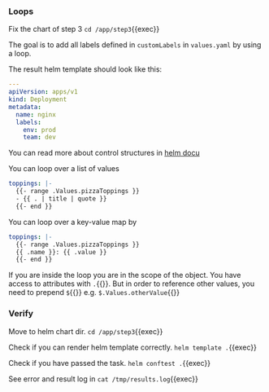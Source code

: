 ### Loops

Fix the chart of step 3 `cd /app/step3`{{exec}} 

The goal is to add all labels defined in `customLabels` in `values.yaml` by using a loop.

The result helm template should look like this:

```yaml
---
apiVersion: apps/v1
kind: Deployment
metadata:
  name: nginx
  labels:
    env: prod
    team: dev
```

You can read more about control structures in [helm docu](https://helm.sh/docs/chart_template_guide/control_structures/#looping-with-the-range-action)

You can loop over a list of values

```yaml
toppings: |-
  {{- range .Values.pizzaToppings }}
  - {{ . | title | quote }}
  {{- end }}
```

You can loop over a key-value map by

```yaml
toppings: |-
  {{- range .Values.pizzaToppings }}
  {{ .name }}: {{ .value }}
  {{- end }}
```

If you are inside the loop you are in the scope of the object. You have access to attributes with `.`{{}}.
But in order to reference other values, you need to prepend `$`{{}} e.g. `$.Values.otherValue`{{}}

### Verify

Move to helm chart dir.
`cd /app/step3`{{exec}}

Check if you can render helm template correctly.
`helm template .`{{exec}}

Check if you have passed the task.
`helm conftest .`{{exec}}

See error and result log in
`cat /tmp/results.log`{{exec}}

